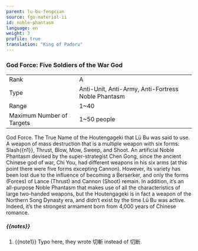 ```yaml
---
parent: lu-bu-fengxian
source: fgo-material-ii
id: noble-phantasm
language: en
weight: 3
profile: true
translation: "King of Padoru"
---
```


### God Force: Five Soldiers of the War God

<table>
  <tr><td>Rank</td><td>A</td></tr>
  <tr><td>Type</td><td>Anti-Unit, Anti-Army, Anti-Fortress Noble Phantasm</td></tr>
  <tr><td>Range</td><td>1~40</td></tr>
  <tr><td>Maximum Number of Targets</td><td>1~50 people</td></tr>
</table>

God Force.
The True Name of the Houtengageki that Lü Bu was said to use.
A weapon of mass destruction that is a multiple weapon with six forms: Slash{{n1}}, Thrust, Blow, Mow, Sweep, and Shoot.
An artificial Noble Phantasm devised by the super-strategist Chen Gong, since the ancient Chinese god of war, Chi You, had different weapons in his six arms (at this point there were five forms excepting Cannon).
However, its variety has been lost due to the influence of becoming a Berserker, and only the forms (Forces) of Lance (Thrust) and Cannon (Shoot) remain.
In addition, it’s an all-purpose Noble Phantasm that makes use of all the characteristics of large two-handed weapons, but the Houtengageki is in fact a weapon of the Northern Song Dynasty era, and didn’t exist by the time Lü Bu was active.
Indeed, it’s the strongest armament born from 4,000 years of Chinese romance.

##### {{notes}}

1. {{note1}} Typo here, they wrote 切斬 instead of 切断.
